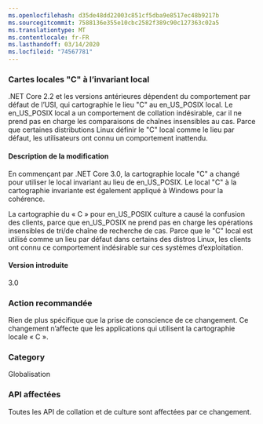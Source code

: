 ```yaml
---
ms.openlocfilehash: d35de48dd22003c851cf5dba9e8517ec48b9217b
ms.sourcegitcommit: 7588136e355e10cbc2582f389c90c127363c02a5
ms.translationtype: MT
ms.contentlocale: fr-FR
ms.lasthandoff: 03/14/2020
ms.locfileid: "74567781"
---
```

### <a name="c-locale-maps-to-the-invariant-locale"></a>Cartes locales "C" à l’invariant local

.NET Core 2.2 et les versions antérieures dépendent du comportement par défaut de l’USI, qui cartographie le lieu "C" au en_US_POSIX local. Le en_US_POSIX local a un comportement de collation indésirable, car il ne prend pas en charge les comparaisons de chaînes insensibles au cas. Parce que certaines distributions Linux définir le "C" local comme le lieu par défaut, les utilisateurs ont connu un comportement inattendu.

#### <a name="change-description"></a>Description de la modification

En commençant par .NET Core 3.0, la cartographie locale "C" a changé pour utiliser le local invariant au lieu de en_US_POSIX. Le local "C" à la cartographie invariante est également appliqué à Windows pour la cohérence.

La cartographie du « C » pour en_US_POSIX culture a causé la confusion des clients, parce que en_US_POSIX ne prend pas en charge les opérations insensibles de tri/de chaîne de recherche de cas. Parce que le "C" local est utilisé comme un lieu par défaut dans certains des distros Linux, les clients ont connu ce comportement indésirable sur ces systèmes d’exploitation.

#### <a name="version-introduced"></a>Version introduite

3.0

### <a name="recommended-action"></a>Action recommandée

Rien de plus spécifique que la prise de conscience de ce changement. Ce changement n’affecte que les applications qui utilisent la cartographie locale « C ».

### <a name="category"></a>Category

Globalisation

### <a name="affected-apis"></a>API affectées

Toutes les API de collation et de culture sont affectées par ce changement.

<!--

-->

